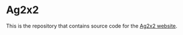 # Ag2x2

This is the repository that contains source code for the [Ag2x2 website](https://ziyin-xiong.github.io/ag2x2.github.io/).
